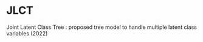 # JLCT
Joint Latent Class Tree : proposed tree model to handle multiple latent class variables (2022)
